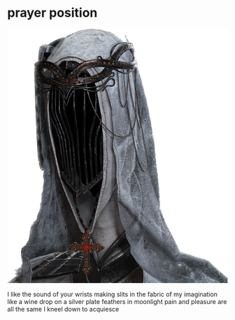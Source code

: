 # prayer position
![prayer position](images/prayer%20position.png)

I like the sound of your wrists
making slits in the fabric of my imagination
like a wine drop on a silver plate
feathers in moonlight
pain and pleasure
are all the same
I kneel down to acquiesce
